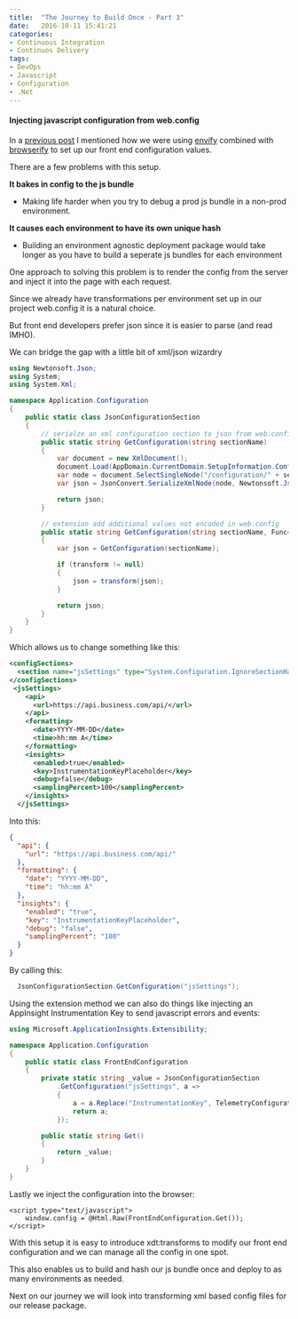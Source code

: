 ```yaml
---
title:  "The Journey to Build Once - Part 3"
date:   2016-10-11 15:41:21
categories:
- Continuous Integration
- Continuos Delivery
tags:
- DevOps
- Javascript
- Configuration
- .Net
---
```


#### Injecting javascript configuration from web.config

In a [previous post] I mentioned how we were using [envify] combined with [browserify] to set up our front end configuration values.

There are a few problems with this setup.

**It bakes in config to the js bundle**
* Making life harder when you try to debug a prod js bundle in a non-prod environment.

**It causes each environment to have its own unique hash**
* Building an environment agnostic deployment package would take longer as you have to build a seperate js bundles for each environment

One approach to solving this problem is to render the config from the server and inject it into the page with each request.

Since we already have transformations per environment set up in our project web.config it is a natural choice.

But front end developers prefer json since it is easier to parse (and read IMHO).

We can bridge the gap with a little bit of xml/json wizardry

```csharp
using Newtonsoft.Json;
using System;
using System.Xml;

namespace Application.Configuration
{
    public static class JsonConfigurationSection
    {
        // serialze an xml configuration section to json from web.config by name
        public static string GetConfiguration(string sectionName)
        {
            var document = new XmlDocument();
            document.Load(AppDomain.CurrentDomain.SetupInformation.ConfigurationFile);
            var node = document.SelectSingleNode("/configuration/" + sectionName);
            var json = JsonConvert.SerializeXmlNode(node, Newtonsoft.Json.Formatting.None, true);

            return json;
        }

        // extension add additional values not encoded in web.config
        public static string GetConfiguration(string sectionName, Func<string, string> transform)
        {
            var json = GetConfiguration(sectionName);

            if (transform != null)
            {
                json = transform(json);
            }

            return json;
        }
    }
}
```

Which allows us to change something like this:
```xml
<configSections>
  <section name="jsSettings" type="System.Configuration.IgnoreSectionHandler, System.Configuration" />
</configSections>
 <jsSettings>
    <api>
      <url>https://api.business.com/api/</url>
    </api>
    <formatting>
      <date>YYYY-MM-DD</date>
      <time>hh:mm A</time>
    </formatting>
    <insights>
      <enabled>true</enabled>
      <key>InstrumentationKeyPlaceholder</key>
      <debug>false</debug>
      <samplingPercent>100</samplingPercent>
    </insights>
  </jsSettings>
```

Into this:

```json
{
  "api": {
    "url": "https://api.business.com/api/"
  },
  "formatting": {
    "date": "YYYY-MM-DD",
    "time": "hh:mm A"
  },
  "insights": {
    "enabled": "true",
    "key": "InstrumentationKeyPlaceholder",
    "debug": "false",
    "samplingPercent": "100"
  }
}
```

By calling this:

```csharp
  JsonConfigurationSection.GetConfiguration("jsSettings");
```

Using the extension method we can also do things like injecting an AppInsight Instrumentation Key to send javascript errors and events:

```csharp
using Microsoft.ApplicationInsights.Extensibility;

namespace Application.Configuration
{
    public static class FrontEndConfiguration
    {
        private static string _value = JsonConfigurationSection
            .GetConfiguration("jsSettings", a =>
            {
                a = a.Replace("InstrumentationKey", TelemetryConfiguration.Active.InstrumentationKey);
                return a;
            });

        public static string Get()
        {
            return _value; 
        }
    }
}
```

Lastly we inject the configuration into the browser:

```cshtml
<script type="text/javascript">
    window.config = @Html.Raw(FrontEndConfiguration.Get());
</script>
```

With this setup it is easy to introduce xdt:transforms to modify our front end configuration and we can manage all the config in one spot.

This also enables us to build and hash our js bundle once and deploy to as many environments as needed.

Next on our journey we will look into transforming xml based config files for our release package.

[previous post]:  /2016/the-journey-to-build-once/
[envify]:         https://github.com/hughsk/envify
[browserify]:     http://browserify.org/
